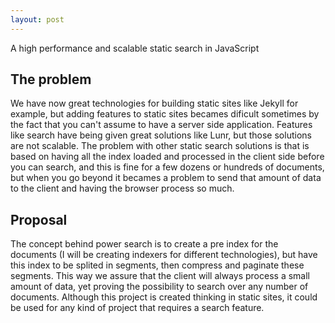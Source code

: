 ```yaml
---
layout: post
---
```

A high performance and scalable static search in JavaScript

## The problem
We have now great technologies for building static sites like Jekyll for
example, but adding features to static sites becames dificult sometimes
by the fact that you can't assume to have a server side application.
Features like search have being given great solutions like Lunr, but
those solutions are not scalable.
The problem with other static search solutions is that is based on
having all the index loaded and processed in the client side before you
can search, and this is fine for a few dozens or hundreds of documents,
but when you go beyond it becames a problem to send that amount of data
to the client and having the browser process so much.

## Proposal
The concept behind power search is to create a pre index for the
documents (I will be creating indexers for different technologies), but
have this index to be splited in segments, then compress and paginate
these segments.
This way we assure that the client will always process a small amount of
data, yet proving the possibility to search over any number of
documents.
Although this project is created thinking in static sites, it could be
used for any kind of project that requires a search feature.

